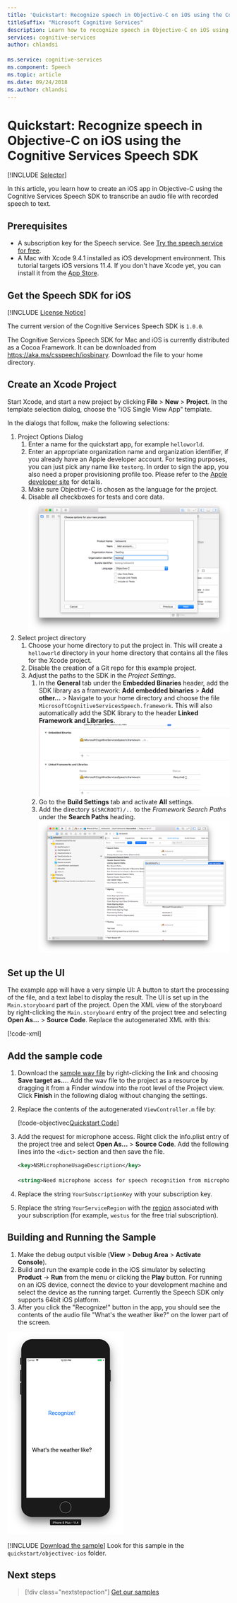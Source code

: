 ```yaml
---
title: 'Quickstart: Recognize speech in Objective-C on iOS using the Cognitive Services Speech SDK'
titleSuffix: "Microsoft Cognitive Services"
description: Learn how to recognize speech in Objective-C on iOS using the Cognitive Services Speech SDK
services: cognitive-services
author: chlandsi

ms.service: cognitive-services
ms.component: Speech
ms.topic: article
ms.date: 09/24/2018
ms.author: chlandsi
---
```


# Quickstart: Recognize speech in Objective-C on iOS using the Cognitive Services Speech SDK

[!INCLUDE [Selector](../../../includes/cognitive-services-speech-service-quickstart-selector.md)]

In this article, you learn how to create an iOS app in Objective-C using the Cognitive Services Speech SDK to transcribe an audio file with recorded speech to text.

## Prerequisites

* A subscription key for the Speech service. See [Try the speech service for free](get-started.md).
* A Mac with Xcode 9.4.1 installed as iOS development environment. This tutorial targets iOS versions 11.4. If you don't have Xcode yet, you can install it from the [App Store](https://geo.itunes.apple.com/us/app/xcode/id497799835?mt=12).

## Get the Speech SDK for iOS

[!INCLUDE [License Notice](../../../includes/cognitive-services-speech-service-license-notice.md)]

The current version of the Cognitive Services Speech SDK is `1.0.0`.

The Cognitive Services Speech SDK for Mac and iOS is currently distributed as a Cocoa Framework.
It can be downloaded from https://aka.ms/csspeech/iosbinary. Download the file to your home directory.


## Create an Xcode Project 

Start Xcode, and start a new project by clicking **File** > **New** > **Project**.
In the template selection dialog, choose the "iOS Single View App" template.

In the dialogs that follow, make the following selections:

1. Project Options Dialog
    1. Enter a name for the quickstart app, for example `helloworld`.
    1. Enter an appropriate organization name and organization identifier, if you already have an Apple developer account. For testing purposes, you can just pick any name like `testorg`. In order to sign the app, you also need a proper provisioning profile too. Please refer to the [Apple developer site](https://developer.apple.com/) for details.
    1. Make sure Objective-C is chosen as the language for the project.
    1. Disable all checkboxes for tests and core data.
    ![Project Settings](media/sdk/qs-objectivec-project-settings.png)
1. Select project directory
    1. Choose your home directory to put the project in. This will create a `helloworld` directory in your home directory that contains all the files for the Xcode project.
    1. Disable the creation of a Git repo for this example project.
    1. Adjust the paths to the SDK in the *Project Settings*.
        1. In the **General** tab under the **Embedded Binaries** header, add the SDK library as a framework: **Add embedded binaries** > **Add other...** > Navigate to your home directory and choose the file `MicrosoftCognitiveServicesSpeech.framework`. This will also automatically add the SDK library to the header **Linked Framework and Libraries**.
        ![Added Framework](media/sdk/qs-objectivec-framework.png)
        1. Go to the **Build Settings** tab and activate **All** settings.
        1. Add the directory `$(SRCROOT)/..` to the *Framework Search Paths* under the **Search Paths** heading.
        ![Framework Search Path setting](media/sdk/qs-objectivec-framework-search-paths.png)


## Set up the UI

The example app will have a very simple UI: A button to start the processing of the file, and a text label to display the result.
The UI is set up in the `Main.storyboard` part of the project.
Open the XML view of the storyboard by right-clicking the `Main.storyboard` entry of the project tree and selecting **Open As...** > **Source Code**.
Replace the autogenerated XML with this:

[!code-xml[](~/samples-cognitive-services-speech-sdk/quickstart/objectivec-ios/helloworld/helloworld/Base.lproj/Main.storyboard)]

## Add the sample code

1. Download the [sample wav file](https://raw.githubusercontent.com/Azure-Samples/cognitive-services-speech-sdk/f9807b1079f3a85f07cbb6d762c6b5449d536027/samples/cpp/windows/console/samples/whatstheweatherlike.wav) by right-clicking the link and choosing **Save target as...**.
Add the wav file to the project as a resource by dragging it from a Finder window into the root level of the Project view.
Click **Finish** in the following dialog without changing the settings.
1. Replace the contents of the autogenerated `ViewController.m` file by:

   [!code-objectivec[Quickstart Code](~/samples-cognitive-services-speech-sdk/quickstart/objectivec-ios/helloworld/helloworld/ViewController.m#code)]
1. Add the request for microphone access. Right click the info.plist entry of the project tree and select **Open As...** > **Source Code**. Add the following lines into the `<dict>` section and then save the file.
    ```xml
    <key>NSMicrophoneUsageDescription</key>

    <string>Need microphone access for speech recognition from microphone.</string>
    ```
1. Replace the string `YourSubscriptionKey` with your subscription key.
1. Replace the string `YourServiceRegion` with the [region](regions.md) associated with your subscription (for example, `westus` for the free trial subscription).


## Building and Running the Sample

1. Make the debug output visible (**View** > **Debug Area** > **Activate Console**).
1. Build and run the example code in the iOS simulator by selecting **Product** -> **Run** from the menu or clicking the **Play** button. For running on an iOS device, connect the device to your development machine and select the device as the running target. Currently the Speech SDK only supports 64bit iOS platform.
1. After you click the "Recognize!" button in the app, you should see the contents of the audio file "What's the weather like?" on the lower part of the screen.

 ![Simulated iOS App](media/sdk/qs-objectivec-simulated-app.png)

[!INCLUDE [Download the sample](../../../includes/cognitive-services-speech-service-speech-sdk-sample-download-h2.md)]
Look for this sample in the `quickstart/objectivec-ios` folder.

## Next steps

> [!div class="nextstepaction"]
> [Get our samples](speech-sdk.md#get-the-samples)
